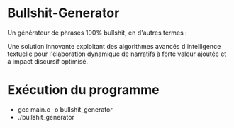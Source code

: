 # Bullshit-Generator

Un générateur de phrases 100% bullshit, en d'autres termes : 

Une solution innovante exploitant des algorithmes avancés d'intelligence textuelle pour l'élaboration dynamique de narratifs à forte valeur ajoutée et à impact discursif optimisé.

# Exécution du programme

- gcc main.c -o bullshit_generator
- ./bullshit_generator <opt : nb_phrases>